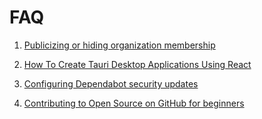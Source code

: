 # FAQ

1. [Publicizing or hiding organization membership](https://docs.github.com/en/account-and-profile/setting-up-and-managing-your-personal-account-on-github/managing-your-membership-in-organizations/publicizing-or-hiding-organization-membership)

2. [How To Create Tauri Desktop Applications Using React](https://medium.com/geekculture/how-to-create-tauri-desktop-applications-using-react-8541e42b1f22)

3. [Configuring Dependabot security updates](https://docs.github.com/en/code-security/dependabot/dependabot-security-updates/configuring-dependabot-security-updates)

4. [Contributing to Open Source on GitHub for beginners](https://iconoir.com/source/add-folder.svg)

